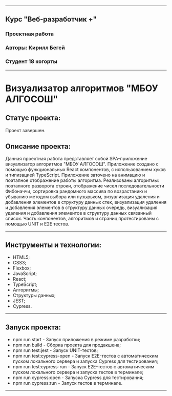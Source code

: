 ___
## Курс "Веб-разработчик +"
### Проектная работа
### Авторы: Кирилл Бегей
### Студент 18 когорты
___
# Визуализатор алгоритмов "МБОУ АЛГОСОШ"

## Статус проекта:
Проект завершен.
## Описание проекта:
Данная проектная работа представляет собой SPA-приложение визуализатор алгоритмов "МБОУ АЛГОСОШ". Приложение создано с помощью функциональных React компонентов, с использованием хуков и типизацией TypeScript. Приложение заточено на анимацию и поэтапное отображение работы алгоритма. Реализованы алгоритмы: поэтапного разворота строки, отображение чисел последовательности Фибоначчи, сортировка рандомного массива по возрастанию и убыванию методом выбора или пузырьком, визуализация удаления и добавления элементов в структуру данных стек, визуализация удаления и добавления элементов в структуру данных очередь, визуализация удаления и добавления элементов в структуру данных связанный список. Часть конпонентов, алгоритмов и страниц протестированы с помощью UNIT и E2E тестов.
___
## Инструменты и технологии:
* HTML5;
* CSS3;
* Flexbox;
* JavaScript;
* React;
* TypeScript;
* Алгоритмы;
* Структуры данных;
* JEST;
* Cypress.
___
## Запуск проекта:
* npm run start - Запуск приложения в режиме разработки;
* npm run build - Сборка проекта для продакшена;
* npm run test:jest - Запуск UNIT-тестов;
* npm run test:cypress-open - Запуск E2E-тестов с автоматическим пуском локального сервера и запуска Cypress для тестирования;
* npm run test:cypress-run - Запуск E2E-тестов с автоматическим пуском локального сервера и запуска тестов в терминале;
* npm run cypress:open - Запуска Cypress для тестирования;
* npm run cypress:run - Запуск тестов в терминале.
___
